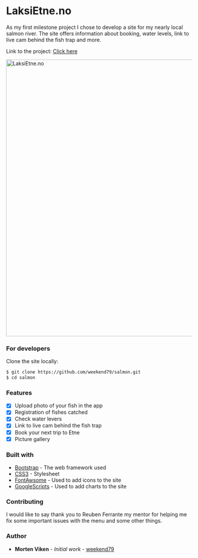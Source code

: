 # LaksiEtne.no
As my first milestone project I chose to develop a site for my nearly local salmon river. The site offers information about booking, water levels, link to live cam behind the fish trap and more.

Link to the project: <a href="https://weekend79.github.io/salmon/index.html">Click here</a>

<img src="https://i.imgur.com/pJlSoC9.png" alt="LaksiEtne.no" width="750">

### For developers
Clone the site locally:
```sh
$ git clone https://github.com/weekend79/salmon.git
$ cd salmon
```

### Features

- [x] Upload photo of your fish in the app
- [x] Registration of fishes catched
- [x] Check water levers
- [x] Link to live cam behind the fish trap
- [x] Book your next trip to Etne
- [x] Picture gallery 

### Built with

* [Bootstrap](https://getbootstrap.com/docs/4.3/getting-started/introduction/) - The web framework used
* [CSS3](http://www.css3.info/) - Stylesheet
* [FontAwsome](https://fontawesome.com/how-to-use/on-the-web/referencing-icons/basic-use) - Used to add icons to the site
* [GoogleScripts](https://developers.google.com/apps-script/) - Used to add charts to the site

### Contributing
I would like to say thank you to Reuben Ferrante my mentor for helping me fix some important issues with the menu and some other things. 

### Author

* **Morten Viken** - *Initial work* - [weekend79](https//github.com/weekend79)

